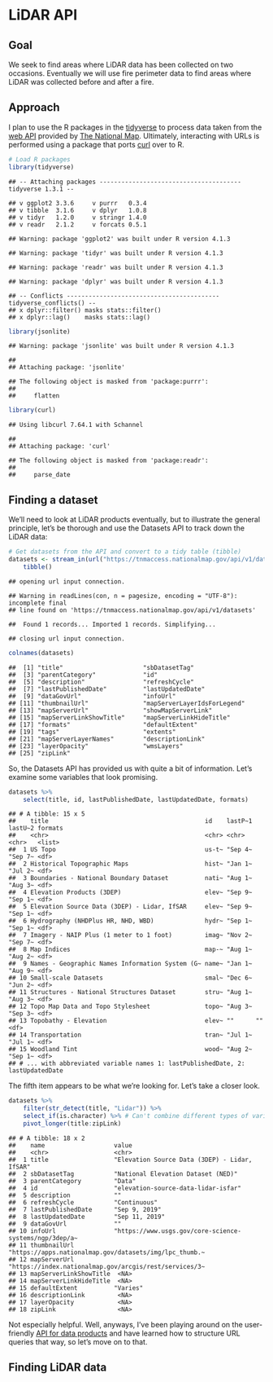 LiDAR API
================

## Goal

We seek to find areas where LiDAR data has been collected on two
occasions. Eventually we will use fire perimeter data to find areas
where LiDAR was collected before and after a fire.

## Approach

I plan to use the R packages in the
[tidyverse](https://www.tidyverse.org) to process data taken from the
[web API](https://apps.nationalmap.gov/tnmaccess/#/) provided by [The
National Map](https://apps.nationalmap.gov/lidar-explorer/#/).
Ultimately, interacting with URLs is performed using a package that
ports [curl](https://curl.se/) over to R.

``` r
# Load R packages
library(tidyverse)
```

    ## -- Attaching packages --------------------------------------- tidyverse 1.3.1 --

    ## v ggplot2 3.3.6     v purrr   0.3.4
    ## v tibble  3.1.6     v dplyr   1.0.8
    ## v tidyr   1.2.0     v stringr 1.4.0
    ## v readr   2.1.2     v forcats 0.5.1

    ## Warning: package 'ggplot2' was built under R version 4.1.3

    ## Warning: package 'tidyr' was built under R version 4.1.3

    ## Warning: package 'readr' was built under R version 4.1.3

    ## Warning: package 'dplyr' was built under R version 4.1.3

    ## -- Conflicts ------------------------------------------ tidyverse_conflicts() --
    ## x dplyr::filter() masks stats::filter()
    ## x dplyr::lag()    masks stats::lag()

``` r
library(jsonlite)
```

    ## Warning: package 'jsonlite' was built under R version 4.1.3

    ## 
    ## Attaching package: 'jsonlite'

    ## The following object is masked from 'package:purrr':
    ## 
    ##     flatten

``` r
library(curl)
```

    ## Using libcurl 7.64.1 with Schannel

    ## 
    ## Attaching package: 'curl'

    ## The following object is masked from 'package:readr':
    ## 
    ##     parse_date

## Finding a dataset

We’ll need to look at LiDAR products eventually, but to illustrate the
general principle, let’s be thorough and use the Datasets API to track
down the LiDAR data:

``` r
# Get datasets from the API and convert to a tidy table (tibble)
datasets <- stream_in(url("https://tnmaccess.nationalmap.gov/api/v1/datasets")) %>%
    tibble()
```

    ## opening url input connection.

    ## Warning in readLines(con, n = pagesize, encoding = "UTF-8"): incomplete final
    ## line found on 'https://tnmaccess.nationalmap.gov/api/v1/datasets'

    ##  Found 1 records... Imported 1 records. Simplifying...

    ## closing url input connection.

``` r
colnames(datasets)
```

    ##  [1] "title"                      "sbDatasetTag"              
    ##  [3] "parentCategory"             "id"                        
    ##  [5] "description"                "refreshCycle"              
    ##  [7] "lastPublishedDate"          "lastUpdatedDate"           
    ##  [9] "dataGovUrl"                 "infoUrl"                   
    ## [11] "thumbnailUrl"               "mapServerLayerIdsForLegend"
    ## [13] "mapServerUrl"               "showMapServerLink"         
    ## [15] "mapServerLinkShowTitle"     "mapServerLinkHideTitle"    
    ## [17] "formats"                    "defaultExtent"             
    ## [19] "tags"                       "extents"                   
    ## [21] "mapServerLayerNames"        "descriptionLink"           
    ## [23] "layerOpacity"               "wmsLayers"                 
    ## [25] "zipLink"

So, the Datasets API has provided us with quite a bit of information.
Let’s examine some variables that look promising.

``` r
datasets %>%
    select(title, id, lastPublishedDate, lastUpdatedDate, formats)
```

    ## # A tibble: 15 x 5
    ##    title                                           id    lastP~1 lastU~2 formats
    ##    <chr>                                           <chr> <chr>   <chr>   <list> 
    ##  1 US Topo                                         us-t~ "Sep 4~ "Sep 7~ <df>   
    ##  2 Historical Topographic Maps                     hist~ "Jan 1~ "Jul 2~ <df>   
    ##  3 Boundaries - National Boundary Dataset          nati~ "Aug 1~ "Aug 3~ <df>   
    ##  4 Elevation Products (3DEP)                       elev~ "Sep 9~ "Sep 1~ <df>   
    ##  5 Elevation Source Data (3DEP) - Lidar, IfSAR     elev~ "Sep 9~ "Sep 1~ <df>   
    ##  6 Hydrography (NHDPlus HR, NHD, WBD)              hydr~ "Sep 1~ "Sep 1~ <df>   
    ##  7 Imagery - NAIP Plus (1 meter to 1 foot)         imag~ "Nov 2~ "Sep 7~ <df>   
    ##  8 Map Indices                                     map-~ "Aug 1~ "Aug 2~ <df>   
    ##  9 Names - Geographic Names Information System (G~ name~ "Jan 1~ "Aug 9~ <df>   
    ## 10 Small-scale Datasets                            smal~ "Dec 6~ "Jun 2~ <df>   
    ## 11 Structures - National Structures Dataset        stru~ "Aug 1~ "Aug 3~ <df>   
    ## 12 Topo Map Data and Topo Stylesheet               topo~ "Aug 3~ "Sep 3~ <df>   
    ## 13 Topobathy - Elevation                           elev~ ""      ""      <df>   
    ## 14 Transportation                                  tran~ "Jul 1~ "Jul 1~ <df>   
    ## 15 Woodland Tint                                   wood~ "Aug 2~ "Sep 1~ <df>   
    ## # ... with abbreviated variable names 1: lastPublishedDate, 2: lastUpdatedDate

The fifth item appears to be what we’re looking for. Let’s take a closer
look.

``` r
datasets %>%
    filter(str_detect(title, "Lidar")) %>%
    select_if(is.character) %>% # Can't combine different types of variables in the same column
    pivot_longer(title:zipLink)
```

    ## # A tibble: 18 x 2
    ##    name                   value                                                 
    ##    <chr>                  <chr>                                                 
    ##  1 title                  "Elevation Source Data (3DEP) - Lidar, IfSAR"         
    ##  2 sbDatasetTag           "National Elevation Dataset (NED)"                    
    ##  3 parentCategory         "Data"                                                
    ##  4 id                     "elevation-source-data-lidar-isfar"                   
    ##  5 description            ""                                                    
    ##  6 refreshCycle           "Continuous"                                          
    ##  7 lastPublishedDate      "Sep 9, 2019"                                         
    ##  8 lastUpdatedDate        "Sep 11, 2019"                                        
    ##  9 dataGovUrl             ""                                                    
    ## 10 infoUrl                "https://www.usgs.gov/core-science-systems/ngp/3dep/a~
    ## 11 thumbnailUrl           "https://apps.nationalmap.gov/datasets/img/lpc_thumb.~
    ## 12 mapServerUrl           "https://index.nationalmap.gov/arcgis/rest/services/3~
    ## 13 mapServerLinkShowTitle  <NA>                                                 
    ## 14 mapServerLinkHideTitle  <NA>                                                 
    ## 15 defaultExtent          "Varies"                                              
    ## 16 descriptionLink         <NA>                                                 
    ## 17 layerOpacity            <NA>                                                 
    ## 18 zipLink                 <NA>

Not especially helpful. Well, anyways, I’ve been playing around on the
user-friendly [API for data
products](https://apps.nationalmap.gov/tnmaccess/#/product) and have
learned how to structure URL queries that way, so let’s move on to that.

## Finding LiDAR data
